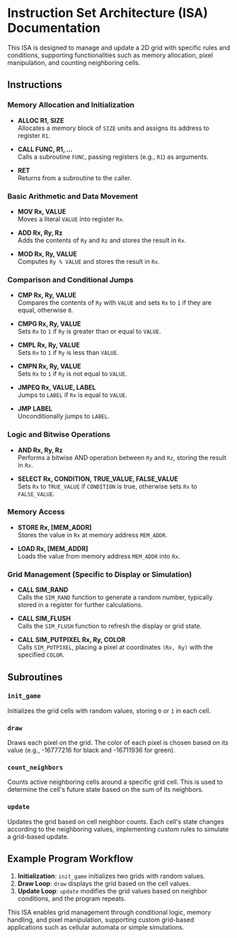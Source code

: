 # Instruction Set Architecture (ISA) Documentation

This ISA is designed to manage and update a 2D grid with specific rules and conditions, supporting functionalities such as memory allocation, pixel manipulation, and counting neighboring cells.

## Instructions

### Memory Allocation and Initialization
- **ALLOC R1, SIZE**  
  Allocates a memory block of `SIZE` units and assigns its address to register `R1`.

- **CALL FUNC, R1, ...**  
  Calls a subroutine `FUNC`, passing registers (e.g., `R1`) as arguments.

- **RET**  
  Returns from a subroutine to the caller.

### Basic Arithmetic and Data Movement
- **MOV Rx, VALUE**  
  Moves a literal `VALUE` into register `Rx`.

- **ADD Rx, Ry, Rz**  
  Adds the contents of `Ry` and `Rz` and stores the result in `Rx`.

- **MOD Rx, Ry, VALUE**  
  Computes `Ry % VALUE` and stores the result in `Rx`.

### Comparison and Conditional Jumps
- **CMP Rx, Ry, VALUE**  
  Compares the contents of `Ry` with `VALUE` and sets `Rx` to `1` if they are equal, otherwise `0`.

- **CMPG Rx, Ry, VALUE**  
  Sets `Rx` to `1` if `Ry` is greater than or equal to `VALUE`.

- **CMPL Rx, Ry, VALUE**  
  Sets `Rx` to `1` if `Ry` is less than `VALUE`.

- **CMPN Rx, Ry, VALUE**  
  Sets `Rx` to `1` if `Ry` is not equal to `VALUE`.

- **JMPEQ Rx, VALUE, LABEL**  
  Jumps to `LABEL` if `Rx` is equal to `VALUE`.

- **JMP LABEL**  
  Unconditionally jumps to `LABEL`.

### Logic and Bitwise Operations
- **AND Rx, Ry, Rz**  
  Performs a bitwise AND operation between `Ry` and `Rz`, storing the result in `Rx`.

- **SELECT Rx, CONDITION, TRUE_VALUE, FALSE_VALUE**  
  Sets `Rx` to `TRUE_VALUE` if `CONDITION` is true, otherwise sets `Rx` to `FALSE_VALUE`.

### Memory Access
- **STORE Rx, [MEM_ADDR]**  
  Stores the value in `Rx` at memory address `MEM_ADDR`.

- **LOAD Rx, [MEM_ADDR]**  
  Loads the value from memory address `MEM_ADDR` into `Rx`.

### Grid Management (Specific to Display or Simulation)
- **CALL SIM_RAND**  
  Calls the `SIM_RAND` function to generate a random number, typically stored in a register for further calculations.

- **CALL SIM_FLUSH**  
  Calls the `SIM_FLUSH` function to refresh the display or grid state.

- **CALL SIM_PUTPIXEL Rx, Ry, COLOR**  
  Calls `SIM_PUTPIXEL`, placing a pixel at coordinates `(Rx, Ry)` with the specified `COLOR`.

## Subroutines

### `init_game`
Initializes the grid cells with random values, storing `0` or `1` in each cell.

### `draw`
Draws each pixel on the grid. The color of each pixel is chosen based on its value (e.g., -16777216 for black and -16711936 for green).

### `count_neighbors`
Counts active neighboring cells around a specific grid cell. This is used to determine the cell's future state based on the sum of its neighbors.

### `update`
Updates the grid based on cell neighbor counts. Each cell's state changes according to the neighboring values, implementing custom rules to simulate a grid-based update.

## Example Program Workflow

1. **Initialization**: `init_game` initializes two grids with random values.
2. **Draw Loop**: `draw` displays the grid based on the cell values.
3. **Update Loop**: `update` modifies the grid values based on neighbor conditions, and the program repeats.

This ISA enables grid management through conditional logic, memory handling, and pixel manipulation, supporting custom grid-based applications such as cellular automata or simple simulations.
